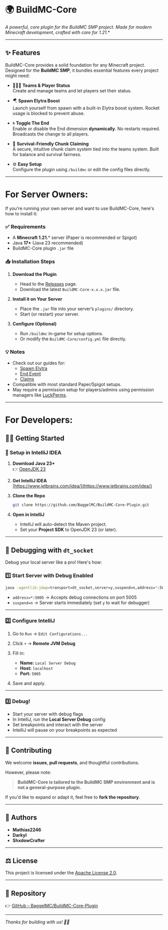 # 🌍 BuildMC-Core

*A powerful, core plugin for the BuildMC SMP project. Made for modern Minecraft development, crafted with care for 1.21.*\*

---

## ✨ Features

BuildMC-Core provides a solid foundation for any Minecraft project. Designed for the **BuildMC SMP**, it bundles essential features every project might need:

- 🧑‍🤝‍🧑 **Teams & Player Status**  
  Create and manage teams and let players set their status.

- 🪂 **Spawn Elytra Boost**  
  Launch yourself from spawn with a built-in Elytra boost system. Rocket usage is blocked to prevent abuse.

- 🌀 **Toggle The End**  
  Enable or disable the End dimension **dynamically**. No restarts required. Broadcasts the change to all players.

- 🧱 **Survival-Friendly Chunk Claiming**  
  A secure, intuitive chunk claim system tied into the teams system. Built for balance and survival fairness.

- ⚙️ **Easy Setup**  
  Configure the plugin using `/buildmc` or edit the config files directly.

---

# For Server Owners:

If you're running your own server and want to use BuildMC-Core, here's how to install it:

### ✅ Requirements

- A **Minecraft 1.21.**\* server (Paper is recommended or Spigot)
- Java **17+** (Java 23 recommended)
- BuildMC-Core plugin `.jar` file

### 📥 Installation Steps

1. **Download the Plugin**
    - Head to the [Releases](https://github.com/BaggelMC/BuildMC-Core-Plugin/releases) page.
    - Download the latest `BuildMC-Core-x.x.x.jar` file.

2. **Install it on Your Server**
    - Place the `.jar` file into your server’s `plugins/` directory.
    - Start (or restart) your server.

3. **Configure (Optional)**
    - Run `/buildmc` in-game for setup options.
    - Or modify the `BuildMC-Core/config.yml` file directly.

### 💡 Notes
- Check out our guides for:
  - [Spawn Elytra](docs/usage/spawn_elytra.md)
  - [End Event](docs/usage/end_event.md)
  - [Claims](docs/usage/claim_system.md)
- Compatible with most standard Paper/Spigot setups.
- May require a permission setup for players/admins using permission managers like [LuckPerms](https://luckperms.net/).

---

# For Developers:

## 🧑‍💻 Getting Started

### 🔧 Setup in IntelliJ IDEA

1. **Download Java 23+**  
   👉 [OpenJDK 23](https://jdk.java.net/java-se-ri/23)

2. **Get IntelliJ IDEA**  
   [https://www.jetbrains.com/idea/](https://www.jetbrains.com/idea/)

3. **Clone the Repo**  
   ```bash
   git clone https://github.com/BaggelMC/BuildMC-Core-Plugin.git
    ```

4. **Open in IntelliJ**

    * IntelliJ will auto-detect the Maven project.
    * Set your **Project SDK** to OpenJDK 23 (or later).

---

## 🐞 Debugging with `dt_socket`

Debug your local server like a pro! Here's how:

### 1️⃣ Start Server with Debug Enabled

```bash
java -agentlib:jdwp=transport=dt_socket,server=y,suspend=n,address=*:5005 -jar paper.jar
```

* `address=*:5005` → Accepts debug connections on port 5005
* `suspend=n` → Server starts immediately (set `y` to wait for debugger)

---

### 2️⃣ Configure IntelliJ

1. Go to `Run` → `Edit Configurations...`
2. Click `+` → **Remote JVM Debug**
3. Fill in:

    * **Name:** `Local Server Debug`
    * **Host:** `localhost`
    * **Port:** `5005`
4. Save and apply.

---

### 3️⃣ Debug!

* Start your server with debug flags
* In IntelliJ, run the **Local Server Debug** config
* Set breakpoints and interact with the server
* IntelliJ will pause on your breakpoints as expected

---

## 🤝 Contributing

We welcome **issues**, **pull requests**, and thoughtful contributions.

However, please note:

> **BuildMC-Core is tailored to the BuildMC SMP environment and is not a general-purpose plugin.**

If you'd like to expand or adapt it, feel free to **fork the repository**.

---

## 👥 Authors

* **Mathias2246**
* **Darkyl**
* **ShxdowCrafter**

---

## ⚖️ License

This project is licensed under the [Apache License 2.0](https://www.apache.org/licenses/LICENSE-2.0).

---

## 📌 Repository

👉 [GitHub – BaggelMC/BuildMC-Core-Plugin](https://github.com/BaggelMC/BuildMC-Core-Plugin)

---

*Thanks for building with us! 🧱✨*
